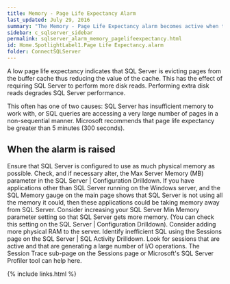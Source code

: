 ```yaml
---
title: Memory - Page Life Expectancy Alarm
last_updated: July 29, 2016
summary: "The Memory - Page Life Expectancy alarm becomes active when the page life expectancy falls below a threshold."
sidebar: c_sqlserver_sidebar
permalink: sqlserver_alarm_memory_pagelifeexpectancy.html
id: Home.SpotlightLabel1.Page Life Expectancy.alarm
folder: ConnectSQLServer
---
```





A low page life expectancy indicates that SQL Server is evicting pages from the buffer cache thus reducing the value of the cache. This has the effect of requiring SQL Server to perform more disk reads. Performing extra disk reads degrades SQL Server performance.

This often has one of two causes: SQL Server has insufficient memory to work with, or SQL queries are accessing a very large number of pages in a non-sequential manner. Microsoft recommends that page life expectancy be greater than 5 minutes (300 seconds).

## When the alarm is raised

Ensure that SQL Server is configured to use as much physical memory as possible. Check, and if necessary alter, the Max Server Memory (MB) parameter in the SQL Server \| Configuration Drilldown.
If you have applications other than SQL Server running on the Windows server, and the SQL Memory gauge on the main page shows that SQL Server is not using all the memory it could, then these applications could be taking memory away from SQL Server. Consider increasing your SQL Server Min Memory parameter setting so that SQL Server gets more memory. (You can check this setting on the SQL Server \| Configuration Drilldown).
Consider adding more physical RAM to the server.
Identify inefficient SQL using the Sessions page on the SQL Server \| SQL Activity Drilldown. Look for sessions that are active and that are generating a large number of I/O operations. The Session Trace sub-page on the Sessions page or Microsoft's SQL Server Profiler tool can help here.

{% include links.html %}
